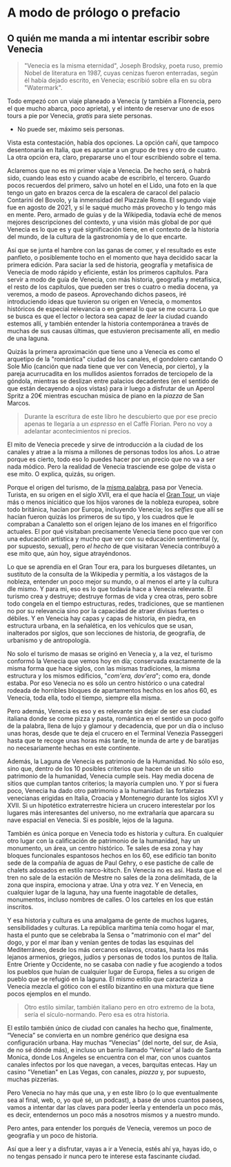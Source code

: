 # A modo de prólogo o prefacio
## O quién me manda a mi intentar escribir sobre Venecia

> "Venecia es la misma eternidad", Joseph Brodsky, poeta ruso, premio Nobel de
> literatura en 1987, cuyas cenizas fueron enterradas, según él había dejado
> escrito, en Venecia; escribió sobre ella en su obra "Watermark".

Todo empezó con un viaje planeado a Venecia (y también a Florencia, pero el que
mucho abarca, poco aprieta), y el intento de reservar uno de esos tours
a pie por Venecia, *gratis* para siete personas.

- No puede ser, máximo seis personas.

Vista esta contestación, había dos opciones. La opción cañí, que
tampoco desentonaría en Italia, que es apuntar a un grupo de tres y
otro de cuatro. La otra opción era, claro, prepararse uno el tour
escribiendo sobre el tema.

Aclaremos que no es mi primer viaje a Venecia. De hecho será, o habrá
sido, cuando leas esto y cuando acabe de escribirlo, el
tercero. Guardo pocos recuerdos del primero, salvo un hotel en el
Lido, una foto en la que tengo un gato en brazos cerca de la escalera
de caracol del palacio Contarini del Bovolo, y la inmensidad del
Piazzale Roma. El segundo viaje fue en agosto de 2021, y sí le saqué
mucho más provecho y lo tengo más en mente. Pero, armado de guías y de
la Wikipedia, todavía eché de menos mejores descripciones del
contexto, y una visión más global de por qué Venecia es lo que es y
qué significación tiene, en el contexto de la historia del mundo, de
la cultura de la gastronomía y de lo que encarte.

Así que se junta el hambre con las ganas de comer, y el resultado es este
panfleto, o posiblemente tocho en el momento que haya decidido sacar
la primera edición. Para saciar la sed de historia, geografía y
metafísica de Venecia de modo rápido y eficiente,  están los primeros
capítulos. Para servir a modo de guía de Venecia, con más historia,
geografía y metafísica, el resto de
los capítulos, que pueden ser tres o cuatro o media docena, ya
veremos, a modo de paseos. Aprovechando dichos paseos, iré introduciendo ideas que tuvieron su origen
en Venecia, o momentos históricos de especial relevancia o en general
lo que se me ocurra. Lo que se busca es que el lector o lectora sea
capaz de *leer* la ciudad cuando estemos allí, y también entender la historia
contemporánea a través de muchas de sus causas últimas, que estuvieron
precisamente allí, en medio de una laguna.

Quizás la primera aproximación que tiene uno a Venecia es como el
arquetipo de la "romántica" ciudad de los canales, el gondolero
cantando O Sole Mio (canción que nada tiene que ver con Venecia, por
cierto), y la pareja acurrucadita en los mullidos asientos forrados de
terciopelo de la góndola, mientras se deslizan entre palacios
decadentes (en el sentido de que están decayendo a ojos vistas) para
ir luego a disfrutar de un Aperol Spritz a 20€ mientras escuchan
música de piano en la *piazza* de San Marcos.

> Durante la escritura de este libro he descubierto que por ese precio
> apenas te llegaría a un *espresso* en el Caffè Florian. Pero no voy
> a adelantar acontecimientos ni precios.

El mito de Venecia precede y sirve de introducción a la ciudad de los
canales y atrae a la misma a millones de personas todos los años. Lo
atrae porque es cierto, todo eso lo puedes hacer por un precio que no
va a ser nada módico. Pero la realidad de Venecia trasciende ese golpe
de vista o ese mito. O explica, quizás, su origen.

Porque el origen del turismo, de la [misma
palabra](https://www.etymonline.com/search?q=tour), pasa por
Venecia. Turista, en su origen en el siglo XVII, era el que hacía el
[Gran Tour](https://es.wikipedia.org/wiki/Grand_Tour), un viaje más o
menos iniciático que los hijos varones de la nobleza europea, sobre
todo británica, hacían por Europa, incluyendo Venecia; los *selfies*
que allí se hacían fueron quizás los primeros de su tipo, y los
cuadros que le compraban a Canaletto son el origen lejano de los
imanes en el frigorífico actuales. El por qué visitaban precisamente
Venecia tiene poco que ver con una educación artística y mucho que ver
con su educación sentimental (y, por supuesto, sexual), pero *el
hecho* de que visitaran Venecia contribuyó a ese mito que, aún hoy,
sigue atrayéndonos.

Lo que se aprendía en el Gran Tour era, para los burgueses diletantes,
un sustituto de la consulta de la Wikipedia y permitía, a los vástagos
de la nobleza, entender un poco mejor su mundo, o al menos el arte y
la cultura dle mismo. Y para mi, eso es lo que todavía hace a Venecia
relevante. El turismo crea y destruye; destruye formas de vida y crea
otras, pero sobre todo congela en el tiempo estructuras, redes,
tradiciones, que se mantienen no por su relevancia sino por la
capacidad de atraer divisas fuertes o débiles. Y en Venecia hay capas
y capas de historia, en piedra, en estructura urbana, en la
señalética, en los vehículos que se usan, inalterados por siglos, que
son lecciones de historia, de geografía, de urbanismo y de
antropología.

No solo el turismo de masas se originó en Venecia y, a la vez, el
turismo conformó la Venecia que vemos hoy en día; conservada
exactamente de la misma forma que hace siglos, con las mismas
tradiciones, la misma estructura y los mismos edificios, "*com'era,
dov'era*"; como era, donde estaba. Por eso
Venecia no es sólo un centro histórico o una catedral rodeada de horribles
bloques de apartamentos hechos en los años 60, es Venecia, toda ella,
todo el tiempo, siempre ella misma.

Pero además, Venecia es eso y es relevante sin dejar de ser esa ciudad
italiana donde se come pizza y pasta,
romántica en el sentido un poco golfo de la palabra, llena de lujo y
glamour y decadencia, que por un día o incluso unas horas, desde que
te deja el crucero en el Terminal Venezia Passeggeri hasta que te
recoge unas horas más tarde, te inunda de arte y de baratijas no
necesariamente hechas en este continente.

Además, la Laguna de Venecia es patrimonio de la Humanidad. No sólo eso, sino
que, dentro de los 10 posibles criterios que hacen de un sitio patrimonio de la
humanidad, Venecia cumple seis. Hay media docena de sitios que cumplan tantos
criterios; la mayoría cumplen uno. Y por si fuera poco, Venecia ha dado otro
patrimonio a la humanidad: las fortalezas venecianas erigidas en Italia, Croacia
y Montenegro durante los siglos XVI y XVII. Si un hipotético extraterrestre
hiciera un crucero interestelar por los lugares más interesantes del universo,
no me extrañaría que aparcara su nave espacial en Venecia. Si es posible, lejos
de la laguna.

También es única porque en Venecia todo es historia y cultura. En cualquier otro
lugar con la calificación de patrimonio de la humanidad, hay un monumento, un
área, un centro histórico. Te sales de esa zona y hay bloques funcionales
espantosos hechos en los 60, ese edificio tan bonito sede de la compañía de
aguas de Paul Gehry, o ese pastiche de calle de chalets adosados en estilo
narco-kitsch. En Venecia no es así. Hasta que el tren no sale de la estación de
Mestre no sales de la zona delimitada, de la zona que inspira, emociona y
atrae. Una y otra vez. Y en Venecia, en cualquier lugar de la laguna, hay una
fuente inagotable de detalles, monumentos, incluso nombres de calles. O los
carteles en los que están inscritos.

Y esa historia y cultura es una amalgama de gente de muchos lugares,
sensibilidades y culturas. La república marítima tenía como hogar el
mar, hasta el punto que se celebraba la Sensa o "matrimonio con el
mar" del dogo, y por el mar iban y venían gentes de todas las esquinas
del Mediterráneo, desde los más cercanos eslavos, croatas, hasta los
más lejanos armenios, griegos, judíos y personas de todos los puntos
de Italia. Entre Oriente y Occidente, no se casaba con nadie y fue
acogiendo a todos los pueblos que huían de cualquier lugar de Europa,
fieles a su origen de pueblo que se refugió en la laguna. El mismo
estilo que caracteriza a Venecia mezcla el gótico con el estilo
bizantino en una mixtura que tiene pocos ejemplos en el mundo.

> Otro estilo similar, también italiano pero en otro extremo de la
> bota, sería el sículo-normando. Pero esa es otra historia.


El estilo también único de ciudad con canales ha hecho que,
finalmente, “Venecia” se convierta en un nombre genérico que designa
esa configuración urbana. Hay muchas “Venecias” (del norte, del sur,
de Asia, de no sé dónde más), e incluso un barrio llamado “Venice” al
lado de Santa Monica, donde Los Angeles se encuentra con el mar, con
unos cuantos canales infectos por los que navegan, a veces, barquitas
entecas. Hay un casino "Venetian" en Las Vegas, con canales, *piazza*
y, por supuesto, muchas pizzerías.

Pero Venecia no hay más que una, y en este libro (o lo que
eventualmente sea al final, web, o, yo qué sé, un podcast), a base de
unos cuantos paseos, vamos a intentar dar las claves para poder leerla
y entenderla un poco más, es decir, entendernos un poco más a nosotros
mismos y a nuestro mundo.

Pero antes, para entender los porqués de Venecia, veremos un poco de
geografía y un poco de historia.

Así que a leer y a disfrutar, vayas a ir a Venecia, estés ahí ya, hayas ido, o no tengas
pensado ir nunca pero te interese esta fascinante ciudad.
